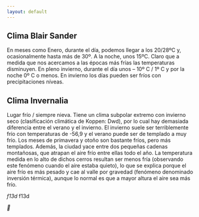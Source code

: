 ```yaml
---
layout: default
---
```


<head>
  <!-- reference your copy Font Awesome here (from our CDN or by hosting yourself) -->
  <link href="/your-path-to-fontawesome/css/fontawesome.css" rel="stylesheet">
  <link href="/your-path-to-fontawesome/css/brands.css" rel="stylesheet">
  <link href="/your-path-to-fontawesome/css/solid.css" rel="stylesheet">
  <style type="text/css">
    <!-- custom styling for all icons -->
    i.fas,
    i.fab {
      border: 1px solid red;
    }

    <!-- custom styling for specific icons -->
    .fa-fish {
      color: salmon;
    }

    .fa-frog {
      color: green;
    }

    .fa-user-ninja.vanished {
      opacity: 0.0;
    }

    .fa-facebook {
      color: rgb(59, 91, 152);
    }
  </style>
</head>
<body>
  <i class="fas fa-fish"></i>
  <i class="fas fa-frog"></i>
  <i class="fas fa-user-ninja vanished"></i>
  <i class="fab fa-facebook"></i>
</body>


<h2>Clima Blair Sander</h2>

En meses como Enero, durante el día, podemos llegar a los 20/28ºC y, ocasionalmente hasta más de 30º. A la noche, unos 15ºC. Claro que a medida que nos acercamos a las épocas más frías las temperaturas disminuyen. En pleno invierno, durante el día unos – 10º C / 1º C y por la noche 0º C o menos. En invierno los días pueden ser fríos con precipitaciones níveas.

<h2>Clima Invernalia</h2>

Lugar frío / siempre nieva. Tiene un clima subpolar extremo con invierno seco (clasificación climática de Koppen: Dwd), por lo cual hay demasiada diferencia entre el verano y el invierno. El invierno suele ser terriblemente frío con temperaturas de -56,9 y el verano puede ser de templado a muy frío. Los meses de primavera y otoño son bastante fríos, pero más templados. Además, la ciudad yace entre dos pequeñas cadenas montañosas, que atrapan el aire frío entre ellas todo el año. La temperatura medida en lo alto de dichos cerros resultan ser menos fría (observando este fenómeno cuando el aire estaba quieto), lo que se explica porque el aire frío es más pesado y cae al valle por gravedad (fenómeno denominado inversión térmica), aunque lo normal es que a mayor altura el aire sea más frío.


<i class="fas fa-anchor">f13d</i>
f13d



<i class="fas fa-anchor"></i>
